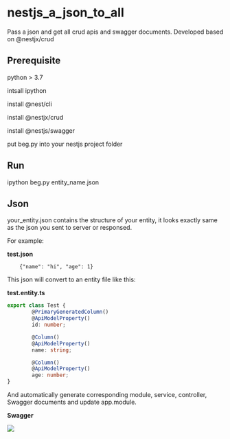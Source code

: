 # nestjs_a_json_to_all
Pass a json and get all crud apis and swagger documents.
Developed based on @nestjx/crud
## Prerequisite
python > 3.7

intsall ipython

install @nest/cli

install @nestjx/crud

install @nestjs/swagger

put beg.py into your nestjs project folder

## Run
ipython beg.py entity_name.json
## Json
your_entity.json contains the structure of your entity, it looks exactly same as the json you sent to server or responsed.

For example:

**test.json**

        {"name": "hi", "age": 1}

This json will convert to an entity file like this:

**test.entity.ts**
```typescript
export class Test {
        @PrimaryGeneratedColumn()
        @ApiModelProperty()
        id: number;

        @Column()
        @ApiModelProperty()
        name: string;

        @Column()
        @ApiModelProperty()
        age: number;
}
```
And automatically generate corresponding module, service, controller, Swagger documents and update app.module.

**Swagger**

![](https://yueqingsheng.github.io/post-images/1588622024790.png)
